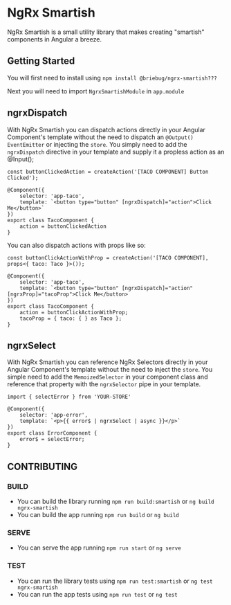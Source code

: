 # NgRx Smartish

NgRx Smartish is a small utility library that makes creating "smartish" components in Angular a breeze.


## Getting Started

You will first need to install using `npm install @briebug/ngrx-smartish???`

Next you will need to import `NgrxSmartishModule` in `app.module`

## ngrxDispatch

With NgRx Smartish you can dispatch actions directly in your Angular Component's template without the need to dispatch an `@Output() EventEmitter` or injecting the `store`. You simply need to add the `ngrxDispatch` directive in your template and supply it a propless action as an @Input();

```
const buttonClickedAction = createAction('[TACO COMPONENT] Button Clicked');

@Component({
    selector: 'app-taco',
    template: `<button type="button" [ngrxDispatch]="action">Click Me</button>`
})
export class TacoComponent {
    action = buttonClickedAction
}
```

You can also dispatch actions with props like so:

```
const buttonClickActionWithProp = createAction('[TACO COMPONENT], props<{ taco: Taco }>());

@Component({
    selector: 'app-taco',
    template: `<button type="button" [ngrxDispatch]="action" [ngrxProp]="tacoProp">Click Me</button>
})
export class TacoComponent {
    action = buttonClickActionWithProp;
    tacoProp = { taco: { } as Taco };
}
```

## ngrxSelect

With NgRx Smartish you can reference NgRx Selectors directly in your Angular Component's template without the need to inject the `store`. You simple need to add the `MemoizedSelector` in your component class and reference that property with the `ngrxSelector` pipe in your template.

```
import { selectError } from 'YOUR-STORE'

@Component({
    selector: 'app-error',
    template: `<p>{{ error$ | ngrxSelect | async }}</p>`
})
export class ErrorComponent {
    error$ = selectError;
}
```



## CONTRIBUTING

### BUILD
- You can build the library running `npm run build:smartish` or `ng build ngrx-smartish`
- You can build the app running `npm run build` or `ng build`

### SERVE
- You can serve the app running `npm run start` or `ng serve`

### TEST
- You can run the library tests using `npm run test:smartish` or `ng test ngrx-smartish`
- You can run the app tests using `npm run test` or `ng test`
  